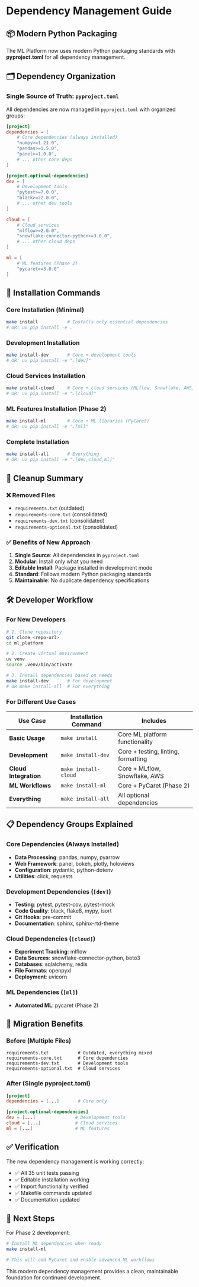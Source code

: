# Dependency Management Guide

## 📦 Modern Python Packaging

The ML Platform now uses modern Python packaging standards with **pyproject.toml** for all dependency management.

## 🗂️ Dependency Organization

### Single Source of Truth: `pyproject.toml`

All dependencies are now managed in `pyproject.toml` with organized groups:

```toml
[project]
dependencies = [
    # Core dependencies (always installed)
    "numpy>=1.21.0",
    "pandas>=1.5.0", 
    "panel>=1.0.0",
    # ... other core deps
]

[project.optional-dependencies]
dev = [
    # Development tools
    "pytest>=7.0.0",
    "black>=22.0.0",
    # ... other dev tools
]

cloud = [
    # Cloud services
    "mlflow>=2.0.0",
    "snowflake-connector-python>=3.0.0",
    # ... other cloud deps
]

ml = [
    # ML features (Phase 2)
    "pycaret>=3.0.0"
]
```

## 🚀 Installation Commands

### Core Installation (Minimal)
```bash
make install           # Installs only essential dependencies
# OR: uv pip install -e .
```

### Development Installation
```bash
make install-dev       # Core + development tools
# OR: uv pip install -e ".[dev]"
```

### Cloud Services Installation  
```bash
make install-cloud     # Core + cloud services (MLflow, Snowflake, AWS)
# OR: uv pip install -e ".[cloud]"
```

### ML Features Installation (Phase 2)
```bash
make install-ml        # Core + ML libraries (PyCaret)
# OR: uv pip install -e ".[ml]"
```

### Complete Installation
```bash
make install-all       # Everything
# OR: uv pip install -e ".[dev,cloud,ml]"
```

## 🧹 Cleanup Summary

### ❌ Removed Files
- `requirements.txt` (outdated)
- `requirements-core.txt` (consolidated)
- `requirements-dev.txt` (consolidated)
- `requirements-optional.txt` (consolidated)

### ✅ Benefits of New Approach

1. **Single Source**: All dependencies in `pyproject.toml`
2. **Modular**: Install only what you need
3. **Editable Install**: Package installed in development mode
4. **Standard**: Follows modern Python packaging standards
5. **Maintainable**: No duplicate dependency specifications

## 🛠️ Developer Workflow

### For New Developers
```bash
# 1. Clone repository
git clone <repo-url>
cd ml_platform

# 2. Create virtual environment
uv venv
source .venv/bin/activate

# 3. Install dependencies based on needs
make install-dev       # For development
# OR make install-all  # For everything
```

### For Different Use Cases

| Use Case | Installation Command | Includes |
|----------|---------------------|----------|
| **Basic Usage** | `make install` | Core ML platform functionality |
| **Development** | `make install-dev` | Core + testing, linting, formatting |
| **Cloud Integration** | `make install-cloud` | Core + MLflow, Snowflake, AWS |
| **ML Workflows** | `make install-ml` | Core + PyCaret (Phase 2) |
| **Everything** | `make install-all` | All optional dependencies |

## 📋 Dependency Groups Explained

### Core Dependencies (Always Installed)
- **Data Processing**: pandas, numpy, pyarrow
- **Web Framework**: panel, bokeh, plotly, holoviews
- **Configuration**: pydantic, python-dotenv
- **Utilities**: click, requests

### Development Dependencies (`[dev]`)
- **Testing**: pytest, pytest-cov, pytest-mock
- **Code Quality**: black, flake8, mypy, isort
- **Git Hooks**: pre-commit
- **Documentation**: sphinx, sphinx-rtd-theme

### Cloud Dependencies (`[cloud]`)
- **Experiment Tracking**: mlflow
- **Data Sources**: snowflake-connector-python, boto3
- **Databases**: sqlalchemy, redis
- **File Formats**: openpyxl
- **Deployment**: uvicorn

### ML Dependencies (`[ml]`)
- **Automated ML**: pycaret (Phase 2)

## 🔄 Migration Benefits

### Before (Multiple Files)
```
requirements.txt           # Outdated, everything mixed
requirements-core.txt      # Core dependencies
requirements-dev.txt       # Development tools
requirements-optional.txt  # Cloud services
```

### After (Single pyproject.toml)
```toml
[project]
dependencies = [...]       # Core only

[project.optional-dependencies]
dev = [...]               # Development tools
cloud = [...]             # Cloud services  
ml = [...]                # ML features
```

## ✅ Verification

The new dependency management is working correctly:
- ✅ All 35 unit tests passing
- ✅ Editable installation working
- ✅ Import functionality verified
- ✅ Makefile commands updated
- ✅ Documentation updated

## 🎯 Next Steps

For Phase 2 development:
```bash
# Install ML dependencies when ready
make install-ml

# This will add PyCaret and enable advanced ML workflows
```

This modern dependency management provides a clean, maintainable foundation for continued development.